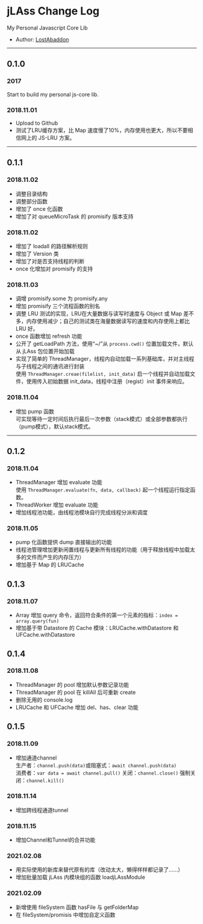 # jLAss Change Log

My Personal Javascript Core Lib

- Author: [LostAbaddon](mailto:lostabaddon@gmail.com)

---

## 0.1.0

###	2017

Start to build my personal js-core lib.

### 2018.11.01

-	Upload to Github
-	测试了LRU缓存方案，比 Map 速度慢了10%，内存使用也更大，所以不要相信网上的 JS-LRU 方案。

---

## 0.1.1

### 2018.11.02

-	调整目录结构
-	调整部分函数
-	增加了 once 化函数
-	增加了对 queueMicroTask 的 promisify 版本支持

### 2018.11.02

-	增加了 loadall 的路径解析规则
-	增加了 Version 类
-	增加了对是否支持线程的判断
-	once 化增加对 promisify 的支持

### 2018.11.03

-	调增 promisify.some 为 promisify.any
-	增加 promisify 三个流程函数的别名
-	调整 LRU 测试的实现，LRU在大量数据与读写时速度与 Object 或 Map 差不多，内存使用减少；自己的测试类在海量数据读写的速度和内存使用上都比 LRU 好。
-	once 函数增加 refresh 功能
-	公开了 getLoadPath 方法，使用“~/”从 `process.cwd()` 位置加载文件，默认从 jLAss 包位置开始加载
-	实现了简单的 ThreadManager，线程内自动加载一系列基础库，并对主线程与子线程之间的通讯进行封装<br>
	使用 `ThreadManager.creae(filelist, init_data)` 启一个线程并自动加载文件，使用传入初始数据 init_data，线程中注册（regist）init 事件来响应。

### 2018.11.04

-	增加 pump 函数<br>
	可实现等待一定时间后执行最后一次参数（stack模式）或全部参数都执行（pump模式），默认stack模式。

---

## 0.1.2

### 2018.11.04

-	ThreadManager 增加 evaluate 功能<br>
	使用 `ThreadManager.evaluate(fn, data, callback)` 起一个线程运行指定函数。
-	ThreadWorker 增加 evaluate 功能
-	增加线程池功能，由线程池模块自行完成线程分派和调度

### 2018.11.05

-	pump 化函数提供 dump 直接输出的功能
-	线程池管理增加更新闲置线程与更新所有线程的功能（用于释放线程中加载太多的文件而产生的内存压力）
-	增加基于 Map 的 LRUCache

## 0.1.3

### 2018.11.07

-	Array 增加 query 命令，返回符合条件的第一个元素的指标：`index = array.query(fun)`
-	增加基于带 Datastore 的 Cache 模块：LRUCache.withDatastore 和 UFCache.withDatastore

## 0.1.4

### 2018.11.08

-	ThreadManager 的 pool 增加默认参数记录功能
-	ThreadManager 的 pool 在 killAll 后可重新 create
-	删除无用的 console.log
-	LRUCache 和 UFCache 增加 del、has、clear 功能

## 0.1.5

### 2018.11.09

-	增加通道channel<br>
	生产者：`channel.push(data)`或阻塞式：`await channel.push(data)`<br>
	消费者：`var data = await channel.pull()`
	关闭：`channel.close()`
	强制关闭：`channel.kill()`

### 2018.11.14
-	增加跨线程通道tunnel

### 2018.11.15
-	增加Channel和Tunnel的合并功能

### 2021.02.08
-	用实际使用的新库来替代原有的库（改动太大，懒得样样都记录了……）
-	增加批量加载 jLAss 内模块组的函数 loadjLAssModule

### 2021.02.09
-	新增使用 fileSystem 函数 hasFile 与 getFolderMap
-	在 fileSystem/promisis 中增加自定义函数